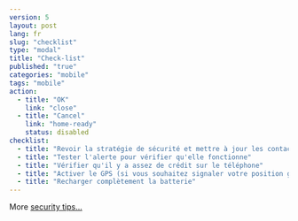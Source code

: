 ```yaml
---
version: 5
layout: post
lang: fr
slug: "checklist"
type: "modal"
title: "Check-list"
published: "true"
categories: "mobile"
tags: "mobile"
action:
  - title: "OK"
    link: "close"
  - title: "Cancel"
    link: "home-ready"
    status: disabled
checklist:
  - title: "Revoir la stratégie de sécurité et mettre à jour les contacts régulièrement"
  - title: "Tester l'alerte pour vérifier qu'elle fonctionne"
  - title: "Vérifier qu'il y a assez de crédit sur le téléphone"
  - title: "Activer le GPS (si vous souhaitez signaler votre position géographique"
  - title: "Recharger complètement la batterie"
---
```


More [security tips...](#help-charge)
